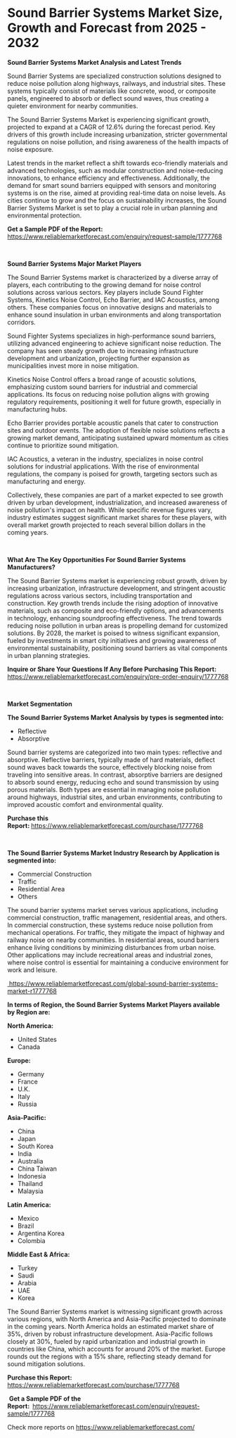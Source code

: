 <p><h1>Sound Barrier Systems Market Size, Growth and Forecast from 2025 - 2032</h1></p><p><strong>Sound Barrier Systems Market Analysis and Latest Trends</strong></p>
<p><p>Sound Barrier Systems are specialized construction solutions designed to reduce noise pollution along highways, railways, and industrial sites. These systems typically consist of materials like concrete, wood, or composite panels, engineered to absorb or deflect sound waves, thus creating a quieter environment for nearby communities. </p><p>The Sound Barrier Systems Market is experiencing significant growth, projected to expand at a CAGR of 12.6% during the forecast period. Key drivers of this growth include increasing urbanization, stricter governmental regulations on noise pollution, and rising awareness of the health impacts of noise exposure. </p><p>Latest trends in the market reflect a shift towards eco-friendly materials and advanced technologies, such as modular construction and noise-reducing innovations, to enhance efficiency and effectiveness. Additionally, the demand for smart sound barriers equipped with sensors and monitoring systems is on the rise, aimed at providing real-time data on noise levels. As cities continue to grow and the focus on sustainability increases, the Sound Barrier Systems Market is set to play a crucial role in urban planning and environmental protection.</p></p>
<p><strong>Get a Sample PDF of the Report:&nbsp;</strong> <a href="https://www.reliablemarketforecast.com/enquiry/request-sample/1777768?utm_campaign=2721&utm_medium=2&utm_source=Github&utm_content=ia&utm_term=09042025&utm_id=sound-barrier-systems">https://www.reliablemarketforecast.com/enquiry/request-sample/1777768</a></p>
<p>&nbsp;</p>
<p><strong>Sound Barrier Systems Major Market Players</strong></p>
<p><p>The Sound Barrier Systems market is characterized by a diverse array of players, each contributing to the growing demand for noise control solutions across various sectors. Key players include Sound Fighter Systems, Kinetics Noise Control, Echo Barrier, and IAC Acoustics, among others. These companies focus on innovative designs and materials to enhance sound insulation in urban environments and along transportation corridors.</p><p>Sound Fighter Systems specializes in high-performance sound barriers, utilizing advanced engineering to achieve significant noise reduction. The company has seen steady growth due to increasing infrastructure development and urbanization, projecting further expansion as municipalities invest more in noise mitigation.</p><p>Kinetics Noise Control offers a broad range of acoustic solutions, emphasizing custom sound barriers for industrial and commercial applications. Its focus on reducing noise pollution aligns with growing regulatory requirements, positioning it well for future growth, especially in manufacturing hubs.</p><p>Echo Barrier provides portable acoustic panels that cater to construction sites and outdoor events. The adoption of flexible noise solutions reflects a growing market demand, anticipating sustained upward momentum as cities continue to prioritize sound mitigation.</p><p>IAC Acoustics, a veteran in the industry, specializes in noise control solutions for industrial applications. With the rise of environmental regulations, the company is poised for growth, targeting sectors such as manufacturing and energy.</p><p>Collectively, these companies are part of a market expected to see growth driven by urban development, industrialization, and increased awareness of noise pollution's impact on health. While specific revenue figures vary, industry estimates suggest significant market shares for these players, with overall market growth projected to reach several billion dollars in the coming years.</p></p>
<p>&nbsp;</p>
<p><strong>What Are The Key Opportunities For Sound Barrier Systems Manufacturers?</strong></p>
<p><p>The Sound Barrier Systems market is experiencing robust growth, driven by increasing urbanization, infrastructure development, and stringent acoustic regulations across various sectors, including transportation and construction. Key growth trends include the rising adoption of innovative materials, such as composite and eco-friendly options, and advancements in technology, enhancing soundproofing effectiveness. The trend towards reducing noise pollution in urban areas is propelling demand for customized solutions. By 2028, the market is poised to witness significant expansion, fueled by investments in smart city initiatives and growing awareness of environmental sustainability, positioning sound barriers as vital components in urban planning strategies.</p></p>
<p><strong>Inquire or Share Your Questions If Any Before Purchasing This Report:</strong> <a href="https://www.reliablemarketforecast.com/enquiry/pre-order-enquiry/1777768?utm_campaign=2721&utm_medium=2&utm_source=Github&utm_content=ia&utm_term=09042025&utm_id=sound-barrier-systems">https://www.reliablemarketforecast.com/enquiry/pre-order-enquiry/1777768</a></p>
<p>&nbsp;</p>
<p><strong>Market Segmentation</strong></p>
<p><strong>The Sound Barrier Systems Market Analysis by types is segmented into:</strong></p>
<p><ul><li>Reflective</li><li>Absorptive</li></ul></p>
<p><p>Sound barrier systems are categorized into two main types: reflective and absorptive. Reflective barriers, typically made of hard materials, deflect sound waves back towards the source, effectively blocking noise from traveling into sensitive areas. In contrast, absorptive barriers are designed to absorb sound energy, reducing echo and sound transmission by using porous materials. Both types are essential in managing noise pollution around highways, industrial sites, and urban environments, contributing to improved acoustic comfort and environmental quality.</p></p>
<p><strong>Purchase this Report:&nbsp;</strong><a href="https://www.reliablemarketforecast.com/purchase/1777768?utm_campaign=2721&utm_medium=2&utm_source=Github&utm_content=ia&utm_term=09042025&utm_id=sound-barrier-systems">https://www.reliablemarketforecast.com/purchase/1777768</a></p>
<p>&nbsp;</p>
<p><strong>The Sound Barrier Systems Market Industry Research by Application is segmented into:</strong></p>
<p><ul><li>Commercial Construction</li><li>Traffic</li><li>Residential Area</li><li>Others</li></ul></p>
<p><p>The sound barrier systems market serves various applications, including commercial construction, traffic management, residential areas, and others. In commercial construction, these systems reduce noise pollution from mechanical operations. For traffic, they mitigate the impact of highway and railway noise on nearby communities. In residential areas, sound barriers enhance living conditions by minimizing disturbances from urban noise. Other applications may include recreational areas and industrial zones, where noise control is essential for maintaining a conducive environment for work and leisure.</p></p>
<p><a href="https://www.reliablemarketforecast.com/global-sound-barrier-systems-market-r1777768?utm_campaign=2721&utm_medium=2&utm_source=Github&utm_content=ia&utm_term=09042025&utm_id=sound-barrier-systems">&nbsp;https://www.reliablemarketforecast.com/global-sound-barrier-systems-market-r1777768</a></p>
<p><strong>In terms of Region, the Sound Barrier Systems Market Players available by Region are:</strong></p>
<p>
    <p> <strong> North America: </strong>
        <ul>
            <li>United States</li>
            <li>Canada</li>
        </ul>
        </p> 
    <p> <strong> Europe: </strong>
        <ul>
            <li>Germany</li>
            <li>France</li>
            <li>U.K.</li>
            <li>Italy</li>
            <li>Russia</li>
        </ul>
        </p> 
    <p> <strong> Asia-Pacific: </strong>
        <ul>
            <li>China</li>
            <li>Japan</li>
            <li>South Korea</li>
            <li>India</li>
            <li>Australia</li>
            <li>China Taiwan</li>
            <li>Indonesia</li>
            <li>Thailand</li>
            <li>Malaysia</li>
        </ul>
        </p> 
    <p> <strong> Latin America: </strong>
        <ul>
            <li>Mexico</li>
            <li>Brazil</li>
            <li>Argentina Korea</li>
            <li>Colombia</li>
        </ul>
        </p> 
    <p> <strong> Middle East & Africa: </strong>
        <ul>
            <li>Turkey</li>
            <li>Saudi</li>
            <li>Arabia</li>
            <li>UAE</li>
            <li>Korea</li>
        </ul>
    </p>
    </p>
<p><p>The Sound Barrier Systems market is witnessing significant growth across various regions, with North America and Asia-Pacific projected to dominate in the coming years. North America holds an estimated market share of 35%, driven by robust infrastructure development. Asia-Pacific follows closely at 30%, fueled by rapid urbanization and industrial growth in countries like China, which accounts for around 20% of the market. Europe rounds out the regions with a 15% share, reflecting steady demand for sound mitigation solutions.</p></p>
<p><strong>Purchase this Report: </strong><a href="https://www.reliablemarketforecast.com/purchase/1777768?utm_campaign=2721&utm_medium=2&utm_source=Github&utm_content=ia&utm_term=09042025&utm_id=sound-barrier-systems">https://www.reliablemarketforecast.com/purchase/1777768</a></p>
<p>&nbsp;<strong>Get a Sample PDF of the Report:&nbsp;&nbsp;</strong><a href="https://www.reliablemarketforecast.com/enquiry/request-sample/1777768?utm_campaign=2721&utm_medium=2&utm_source=Github&utm_content=ia&utm_term=09042025&utm_id=sound-barrier-systems">https://www.reliablemarketforecast.com/enquiry/request-sample/1777768</a></p>
<p><strong></strong></p>
<p>Check more reports on <a href="https://www.reliablemarketforecast.com/?utm_campaign=2721&utm_medium=2&utm_source=Github&utm_content=ia&utm_term=09042025&utm_id=sound-barrier-systems">https://www.reliablemarketforecast.com/</a></p>